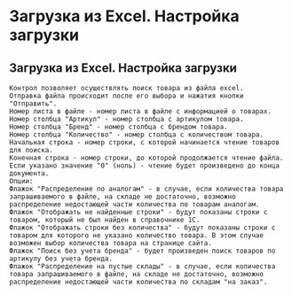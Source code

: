 ﻿---
description: 2.4.7
---
# Загрузка из Excel. Настройка загрузки
## Загрузка из Excel. Настройка загрузки
	Контрол позволяет осуществлять поиск товара из файла excel.
	Отправка файла происходит после его выбора и нажатия кнопки "Отправить".
	Номер листа в файле - номер листа в файле с информацией о товарах.
	Номер столбца "Артикул" - номер столбца с артикулом товара.
	Номер столбца "Бренд" - номер столбца с брендом товара.
	Номер столбца "Количество" - номер столбца с количеством товара.
	Начальная строка - номер строки, с которой начинается чтение товаров для поиска.
	Конечная строка - номер строки, до которой продолжается чтение файла. Если указано значение "0" (ноль) - чтение будет произведено до конца документа.
	Опции:
	Флажок "Распределение по аналогам" - в случае, если количества товара запрашиваемого в файле, на складе не достаточно, возможно распределение недостающей части количества по товарам аналогам. 
	Флажок "Отображать не найденные строки" - будут показаны строки с товаром, который не был найден в справочнике 1С.
	Флажок "Отображать строки без количества" - будут показаны строки с товаром для которого не указано количество товара. В этом случае возможен выбор количества товара на странице сайта.
	Флажок "Поиск без учета бренда" - будет произведен поиск товаров по артикулу без учета бренда.
	Флажок "Распределение на пустые склады" - в случае, если количества товара запрашиваемого в файле, на складе не достаточно, возможно распределение недостающей части количества по складам "на заказ".
